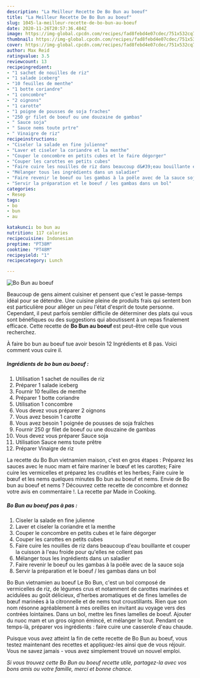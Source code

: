 ```yaml
---
description: "La Meilleur Recette De Bo Bun au boeuf"
title: "La Meilleur Recette De Bo Bun au boeuf"
slug: 1045-la-meilleur-recette-de-bo-bun-au-boeuf
date: 2020-11-26T20:57:36.484Z
image: https://img-global.cpcdn.com/recipes/fad8febd4e07cdec/751x532cq70/bo-bun-au-boeuf-photo-principale-de-la-recette.jpg
thumbnail: https://img-global.cpcdn.com/recipes/fad8febd4e07cdec/751x532cq70/bo-bun-au-boeuf-photo-principale-de-la-recette.jpg
cover: https://img-global.cpcdn.com/recipes/fad8febd4e07cdec/751x532cq70/bo-bun-au-boeuf-photo-principale-de-la-recette.jpg
author: Max Reid
ratingvalue: 3.5
reviewcount: 13
recipeingredient:
- "1 sachet de nouilles de riz"
- "1 salade iceberg"
- "10 feuilles de menthe"
- "1 botte coriandre"
- "1 concombre"
- "2 oignons"
- "1 carotte"
- "1 poigne de pousses de soja fraches"
- "250 gr filet de boeuf ou une douzaine de gambas"
- " Sauce soja"
- " Sauce nems toute prtre"
- " Vinaigre de riz"
recipeinstructions:
- "Ciseler la salade en fine julienne"
- "Laver et ciseler la coriandre et la menthe"
- "Couper le concombre en petits cubes et le faire dégorger"
- "Couper les carottes en petits cubes"
- "Faire cuire les nouilles de riz dans beaucoup d&#39;eau bouillante et couper la cuisson à l&#39;eau froide pour qu&#39;elles ne collent pas"
- "Mélanger tous les ingrédients dans un saladier"
- "Faire revenir le boeuf ou les gambas à la poêle avec de la sauce soja"
- "Servir la préparation et le boeuf / les gambas dans un bol"
categories:
- Resep
tags:
- bo
- bun
- au

katakunci: bo bun au 
nutrition: 117 calories
recipecuisine: Indonesian
preptime: "PT38M"
cooktime: "PT48M"
recipeyield: "1"
recipecategory: Lunch

---
```



![Bo Bun au boeuf](https://img-global.cpcdn.com/recipes/fad8febd4e07cdec/751x532cq70/bo-bun-au-boeuf-photo-principale-de-la-recette.jpg)

Beaucoup de gens aiment cuisiner et pensent que c'est le passe-temps idéal pour se détendre. Une cuisine pleine de produits frais qui sentent bon est particulière pour alléger un peu l'état d'esprit de toute personne. Cependant, il peut parfois sembler difficile de déterminer des plats qui vous sont bénéfiques ou des suggestions qui aboutissent à un repas finalement efficace. Cette recette de <strong> Bo Bun au boeuf </strong> est peut-être celle que vous recherchez.

<!--inarticleads1-->

À faire bo bun au boeuf tue avoir besoin 12 Ingrédients et 8 pas. Voici comment vous cuire il.

##### Ingrédients de bo bun au boeuf :

1. Utilisation 1 sachet de nouilles de riz
1. Préparer 1 salade iceberg
1. Fournir 10 feuilles de menthe
1. Préparer 1 botte coriandre
1. Utilisation 1 concombre
1. Vous devez vous préparer 2 oignons
1. Vous avez besoin 1 carotte
1. Vous avez besoin 1 poignée de pousses de soja fraîches
1. Fournir 250 gr filet de boeuf ou une douzaine de gambas
1. Vous devez vous préparer  Sauce soja
1. Utilisation  Sauce nems toute prêtre
1. Préparer  Vinaigre de riz


La recette du Bo Bun vietnamien maison, c&#39;est en gros étapes : Préparez les sauces avec le nuoc mam et faire mariner le bœuf et les carottes; Faire cuire les vermicelles et préparez les crudités et les herbes; Faire cuire le bœuf et les nems quelques minutes Bo bun au boeuf et nems. Envie de Bo bun au boeuf et nems ? Découvrez cette recette de concombre et donnez votre avis en commentaire !. La recette par Made in Cooking. 

<!--inarticleads2-->

##### Bo Bun au boeuf pas à pas :

1. Ciseler la salade en fine julienne
1. Laver et ciseler la coriandre et la menthe
1. Couper le concombre en petits cubes et le faire dégorger
1. Couper les carottes en petits cubes
1. Faire cuire les nouilles de riz dans beaucoup d&#39;eau bouillante et couper la cuisson à l&#39;eau froide pour qu&#39;elles ne collent pas
1. Mélanger tous les ingrédients dans un saladier
1. Faire revenir le boeuf ou les gambas à la poêle avec de la sauce soja
1. Servir la préparation et le boeuf / les gambas dans un bol


Bo Bun vietnamien au boeuf Le Bo Bun, c&#39;est un bol composé de vermicelles de riz, de légumes crus et notamment de carottes marinées et acidulées au goût délicieux, d&#39;herbes aromatiques et de fines lamelles de bœuf marinées à la citronnelle et de nems tout croustillants. Rien que son nom résonne agréablement à mes oreilles en invitant au voyage vers des contrées lointaines. Dans un bol, mettre les fines lamelles de boeuf. Ajouter du nuoc mam et un gros oignon émincé, et mélanger le tout. Pendant ce temps-là, préparer vos ingrédients : faire cuire une casserole d&#39;eau chaude. 

<!--inarticleads1-->

<p>
Puisque vous avez atteint la fin de cette recette de Bo Bun au boeuf, vous testez maintenant des recettes et appliquez-les ainsi que de vous réjouir. Vous ne savez jamais - vous avez simplement trouvé un nouvel emploi.
</p>

<p>
<i>Si vous trouvez cette Bo Bun au boeuf recette utile, partagez-la avec vos bons amis ou votre famille, merci et bonne chance.</i>
</p>
